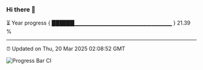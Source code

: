 ### Hi there 👋

⏳ Year progress { ██████▁▁▁▁▁▁▁▁▁▁▁▁▁▁▁▁▁▁▁▁▁▁▁▁ } 21.39 %

---

⏰ Updated on Thu, 20 Mar 2025 02:08:52 GMT

![Progress Bar CI](https://github.com/IshwaranRudhara/GIT-ACTION/workflows/Progress%20Bar%20CI/badge.svg)

